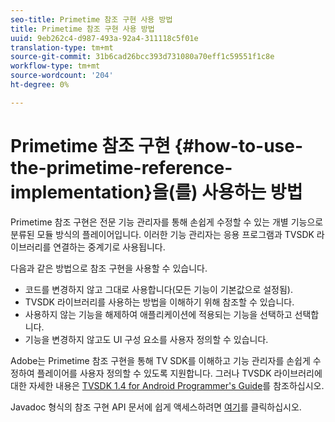 ```yaml
---
seo-title: Primetime 참조 구현 사용 방법
title: Primetime 참조 구현 사용 방법
uuid: 9eb262c4-d987-493a-92a4-311118c5f01e
translation-type: tm+mt
source-git-commit: 31b6cad26bcc393d731080a70eff1c59551f1c8e
workflow-type: tm+mt
source-wordcount: '204'
ht-degree: 0%

---
```



# Primetime 참조 구현 {#how-to-use-the-primetime-reference-implementation}을(를) 사용하는 방법

Primetime 참조 구현은 전문 기능 관리자를 통해 손쉽게 수정할 수 있는 개별 기능으로 분류된 모듈 방식의 플레이어입니다. 이러한 기능 관리자는 응용 프로그램과 TVSDK 라이브러리를 연결하는 중계기로 사용됩니다.

다음과 같은 방법으로 참조 구현을 사용할 수 있습니다.

* 코드를 변경하지 않고 그대로 사용합니다(모든 기능이 기본값으로 설정됨).
* TVSDK 라이브러리를 사용하는 방법을 이해하기 위해 참조할 수 있습니다.
* 사용하지 않는 기능을 해제하여 애플리케이션에 적용되는 기능을 선택하고 선택합니다.
* 기능을 변경하지 않고도 UI 구성 요소를 사용자 정의할 수 있습니다.

Adobe는 Primetime 참조 구현을 통해 TV SDK를 이해하고 기능 관리자를 손쉽게 수정하여 플레이어를 사용자 정의할 수 있도록 지원합니다. 그러나 TVSDK 라이브러리에 대한 자세한 내용은 [TVSDK 1.4 for Android Programmer&#39;s Guide](https://helpx.adobe.com/content/dam/help/en/primetime/programming-guides/psdk_android.pdf)를 참조하십시오.

Javadoc 형식의 참조 구현 API 문서에 쉽게 액세스하려면 [여기](https://help.adobe.com/en_US/primetime/api/reference_implementation/android/javadoc/index.html)를 클릭하십시오.

